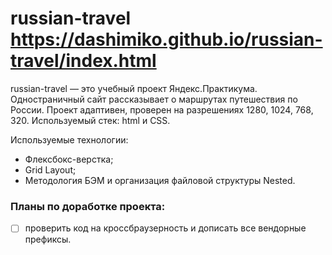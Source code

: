 # russian-travel https://dashimiko.github.io/russian-travel/index.html

russian-travel — это учебный проект Яндекс.Практикума. Одностраничный сайт рассказывает о маршрутах путешествия по России. Проект адаптивен, проверен на разрешениях 1280, 1024, 768, 320. Используемый стек: html и CSS.

Используемые технологии:
- Флексбокс-верстка;
- Grid Layout;
- Методология БЭМ и организация файловой структуры Nested.

### Планы по доработке проекта:

- [ ] проверить код на кроссбраузерность и дописать все вендорные префиксы.
